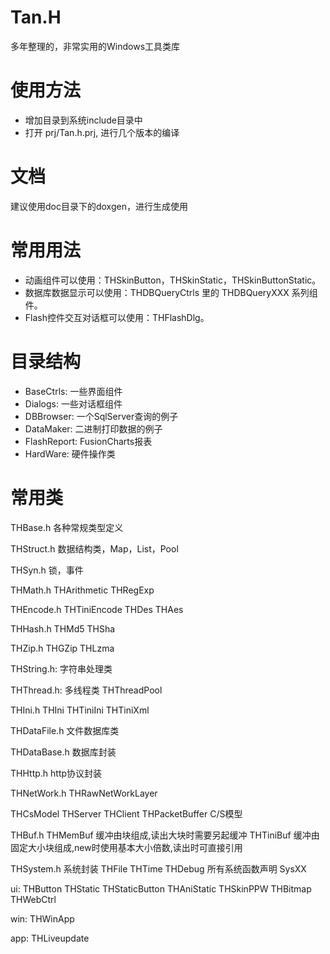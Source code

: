 # Tan.H
多年整理的，非常实用的Windows工具类库

# 使用方法

* 增加目录到系统include目录中
* 打开 prj/Tan.h.prj, 进行几个版本的编译

# 文档
建议使用doc目录下的doxgen，进行生成使用

# 常用用法
* 动画组件可以使用：THSkinButton，THSkinStatic，THSkinButtonStatic。
* 数据库数据显示可以使用：THDBQueryCtrls 里的 THDBQueryXXX 系列组件。
* Flash控件交互对话框可以使用：THFlashDlg。

# 目录结构
* BaseCtrls: 一些界面组件
* Dialogs: 一些对话框组件
* DBBrowser: 一个SqlServer查询的例子
* DataMaker: 二进制打印数据的例子
* FlashReport: FusionCharts报表
* HardWare: 硬件操作类

# 常用类

THBase.h
 各种常规类型定义

THStruct.h
 数据结构类，Map，List，Pool

THSyn.h
 锁，事件

THMath.h
 THArithmetic
 THRegExp

THEncode.h
 THTiniEncode
 THDes
 THAes

THHash.h
 THMd5
 THSha

THZip.h
 THGZip
 THLzma

THString.h:
 字符串处理类

THThread.h:
 多线程类
 THThreadPool

THIni.h
 THIni
 THTiniIni
 THTiniXml

THDataFile.h
 文件数据库类

THDataBase.h
 数据库封装

THHttp.h
 http协议封装

THNetWork.h
 THRawNetWorkLayer

THCsModel
 THServer
 THClient
 THPacketBuffer
 C/S模型

THBuf.h
 THMemBuf 缓冲由块组成,读出大块时需要另起缓冲
 THTiniBuf 缓冲由固定大小块组成,new时使用基本大小倍数,读出时可直接引用

THSystem.h
 系统封装
 THFile
 THTime
 THDebug
 所有系统函数声明
 SysXX

ui:
 THButton
 THStatic
 THStaticButton
 THAniStatic
 THSkinPPW
 THBitmap
 THWebCtrl

win:
 THWinApp

app:
 THLiveupdate
